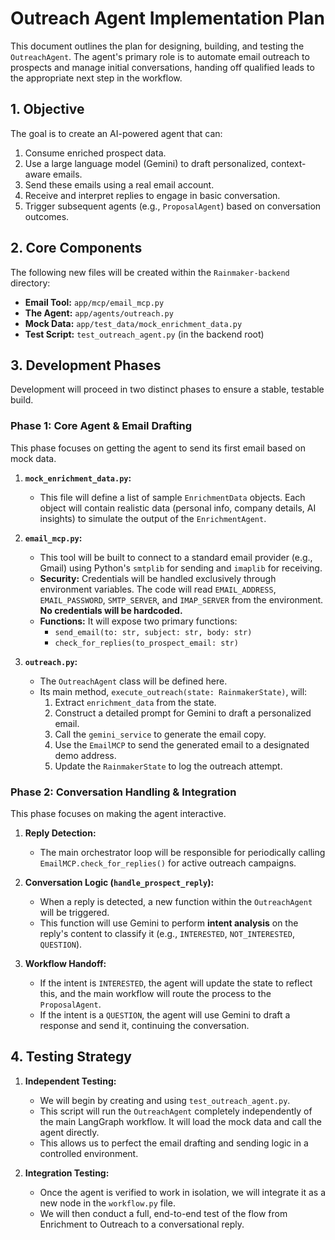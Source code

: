 # Outreach Agent Implementation Plan

This document outlines the plan for designing, building, and testing the `OutreachAgent`. The agent's primary role is to automate email outreach to prospects and manage initial conversations, handing off qualified leads to the appropriate next step in the workflow.

## 1. Objective

The goal is to create an AI-powered agent that can:
1.  Consume enriched prospect data.
2.  Use a large language model (Gemini) to draft personalized, context-aware emails.
3.  Send these emails using a real email account.
4.  Receive and interpret replies to engage in basic conversation.
5.  Trigger subsequent agents (e.g., `ProposalAgent`) based on conversation outcomes.

## 2. Core Components

The following new files will be created within the `Rainmaker-backend` directory:

-   **Email Tool:** `app/mcp/email_mcp.py`
-   **The Agent:** `app/agents/outreach.py`
-   **Mock Data:** `app/test_data/mock_enrichment_data.py`
-   **Test Script:** `test_outreach_agent.py` (in the backend root)

## 3. Development Phases

Development will proceed in two distinct phases to ensure a stable, testable build.

### Phase 1: Core Agent & Email Drafting

This phase focuses on getting the agent to send its first email based on mock data.

1.  **`mock_enrichment_data.py`:**
    *   This file will define a list of sample `EnrichmentData` objects. Each object will contain realistic data (personal info, company details, AI insights) to simulate the output of the `EnrichmentAgent`.

2.  **`email_mcp.py`:**
    *   This tool will be built to connect to a standard email provider (e.g., Gmail) using Python's `smtplib` for sending and `imaplib` for receiving.
    *   **Security:** Credentials will be handled exclusively through environment variables. The code will read `EMAIL_ADDRESS`, `EMAIL_PASSWORD`, `SMTP_SERVER`, and `IMAP_SERVER` from the environment. **No credentials will be hardcoded.**
    *   **Functions:** It will expose two primary functions:
        *   `send_email(to: str, subject: str, body: str)`
        *   `check_for_replies(to_prospect_email: str)`

3.  **`outreach.py`:**
    *   The `OutreachAgent` class will be defined here.
    *   Its main method, `execute_outreach(state: RainmakerState)`, will:
        1.  Extract `enrichment_data` from the state.
        2.  Construct a detailed prompt for Gemini to draft a personalized email.
        3.  Call the `gemini_service` to generate the email copy.
        4.  Use the `EmailMCP` to send the generated email to a designated demo address.
        5.  Update the `RainmakerState` to log the outreach attempt.

### Phase 2: Conversation Handling & Integration

This phase focuses on making the agent interactive.

1.  **Reply Detection:**
    *   The main orchestrator loop will be responsible for periodically calling `EmailMCP.check_for_replies()` for active outreach campaigns.

2.  **Conversation Logic (`handle_prospect_reply`):**
    *   When a reply is detected, a new function within the `OutreachAgent` will be triggered.
    *   This function will use Gemini to perform **intent analysis** on the reply's content to classify it (e.g., `INTERESTED`, `NOT_INTERESTED`, `QUESTION`).

3.  **Workflow Handoff:**
    *   If the intent is `INTERESTED`, the agent will update the state to reflect this, and the main workflow will route the process to the `ProposalAgent`.
    *   If the intent is a `QUESTION`, the agent will use Gemini to draft a response and send it, continuing the conversation.

## 4. Testing Strategy

1.  **Independent Testing:**
    *   We will begin by creating and using `test_outreach_agent.py`.
    *   This script will run the `OutreachAgent` completely independently of the main LangGraph workflow. It will load the mock data and call the agent directly.
    *   This allows us to perfect the email drafting and sending logic in a controlled environment.

2.  **Integration Testing:**
    *   Once the agent is verified to work in isolation, we will integrate it as a new node in the `workflow.py` file.
    *   We will then conduct a full, end-to-end test of the flow from Enrichment to Outreach to a conversational reply.
